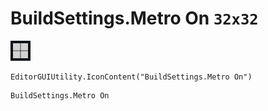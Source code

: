 # BuildSettings.Metro On `32x32`
<img src="/img/BuildSettings.Metro%20On.png" width=32 height=32>

``` CSharp
EditorGUIUtility.IconContent("BuildSettings.Metro On")
```
```
BuildSettings.Metro On
```

